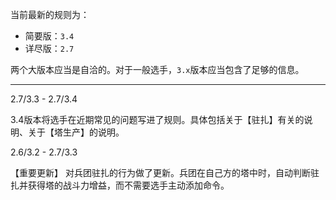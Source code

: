 当前最新的规则为：

- 简要版：`3.4`
- 详尽版：`2.7`

两个大版本应当是自洽的。对于一般选手，`3.x`版本应当包含了足够的信息。

-----

2.7/3.3 - 2.7/3.4

3.4版本将选手在近期常见的问题写进了规则。具体包括关于【驻扎】有关的说明、关于【塔生产】的说明。

2.6/3.2 - 2.7/3.3

【重要更新】
对兵团驻扎的行为做了更新。兵团在自己方的塔中时，自动判断驻扎并获得塔的战斗力增益，而不需要选手主动添加命令。

